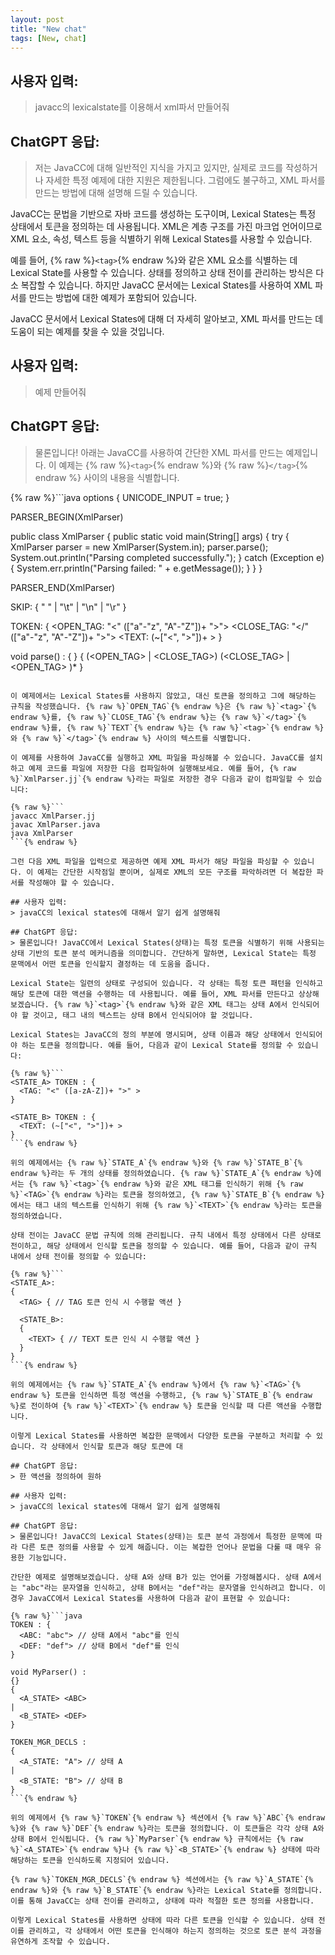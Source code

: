 ```yaml
---
layout: post
title: "New chat"
tags: [New, chat]
---
```


## 사용자 입력:
> javacc의 lexicalstate를 이용해서 xml파서 만들어줘

## ChatGPT 응답:
> 저는 JavaCC에 대해 일반적인 지식을 가지고 있지만, 실제로 코드를 작성하거나 자세한 특정 예제에 대한 지원은 제한됩니다. 그럼에도 불구하고, XML 파서를 만드는 방법에 대해 설명해 드릴 수 있습니다.

JavaCC는 문법을 기반으로 자바 코드를 생성하는 도구이며, Lexical States는 특정 상태에서 토큰을 정의하는 데 사용됩니다. XML은 계층 구조를 가진 마크업 언어이므로 XML 요소, 속성, 텍스트 등을 식별하기 위해 Lexical States를 사용할 수 있습니다.

예를 들어, {% raw %}`<tag>`{% endraw %}와 같은 XML 요소를 식별하는 데 Lexical State를 사용할 수 있습니다. 상태를 정의하고 상태 전이를 관리하는 방식은 다소 복잡할 수 있습니다. 하지만 JavaCC 문서에는 Lexical States를 사용하여 XML 파서를 만드는 방법에 대한 예제가 포함되어 있습니다.

JavaCC 문서에서 Lexical States에 대해 더 자세히 알아보고, XML 파서를 만드는 데 도움이 되는 예제를 찾을 수 있을 것입니다.

## 사용자 입력:
> 예제 만들어줘

## ChatGPT 응답:
> 물론입니다! 아래는 JavaCC를 사용하여 간단한 XML 파서를 만드는 예제입니다. 이 예제는 {% raw %}`<tag>`{% endraw %}와 {% raw %}`</tag>`{% endraw %} 사이의 내용을 식별합니다.

{% raw %}```java
options {
  UNICODE_INPUT = true;
}

PARSER_BEGIN(XmlParser)

public class XmlParser {
  public static void main(String[] args) {
    try {
      XmlParser parser = new XmlParser(System.in);
      parser.parse();
      System.out.println("Parsing completed successfully.");
    } catch (Exception e) {
      System.err.println("Parsing failed: " + e.getMessage());
    }
  }
}

PARSER_END(XmlParser)

SKIP: {
  " " | "\t" | "\n" | "\r"
}

TOKEN: {
  <OPEN_TAG: "<" (["a"-"z", "A"-"Z"])+ ">">
  <CLOSE_TAG: "</" (["a"-"z", "A"-"Z"])+ ">">
  <TEXT: (~["<", ">"])+ >
}

void parse() :
{
}
{
  (<OPEN_TAG> | <CLOSE_TAG>) <TEXT> (<CLOSE_TAG> | <OPEN_TAG> <TEXT>)*
}
```{% endraw %}

이 예제에서는 Lexical States를 사용하지 않았고, 대신 토큰을 정의하고 그에 해당하는 규칙을 작성했습니다. {% raw %}`OPEN_TAG`{% endraw %}은 {% raw %}`<tag>`{% endraw %}를, {% raw %}`CLOSE_TAG`{% endraw %}는 {% raw %}`</tag>`{% endraw %}를, {% raw %}`TEXT`{% endraw %}는 {% raw %}`<tag>`{% endraw %}와 {% raw %}`</tag>`{% endraw %} 사이의 텍스트를 식별합니다.

이 예제를 사용하여 JavaCC를 실행하고 XML 파일을 파싱해볼 수 있습니다. JavaCC를 설치하고 예제 코드를 파일에 저장한 다음 컴파일하여 실행해보세요. 예를 들어, {% raw %}`XmlParser.jj`{% endraw %}라는 파일로 저장한 경우 다음과 같이 컴파일할 수 있습니다:

{% raw %}```
javacc XmlParser.jj
javac XmlParser.java
java XmlParser
```{% endraw %}

그런 다음 XML 파일을 입력으로 제공하면 예제 XML 파서가 해당 파일을 파싱할 수 있습니다. 이 예제는 간단한 시작점일 뿐이며, 실제로 XML의 모든 구조를 파악하려면 더 복잡한 파서를 작성해야 할 수 있습니다.

## 사용자 입력:
> javaCC의 lexical states에 대해서 알기 쉽게 설명해줘

## ChatGPT 응답:
> 물론입니다! JavaCC에서 Lexical States(상태)는 특정 토큰을 식별하기 위해 사용되는 상태 기반의 토큰 분석 메커니즘을 의미합니다. 간단하게 말하면, Lexical State는 특정 문맥에서 어떤 토큰을 인식할지 결정하는 데 도움을 줍니다.

Lexical State는 일련의 상태로 구성되어 있습니다. 각 상태는 특정 토큰 패턴을 인식하고 해당 토큰에 대한 액션을 수행하는 데 사용됩니다. 예를 들어, XML 파서를 만든다고 상상해보겠습니다. {% raw %}`<tag>`{% endraw %}와 같은 XML 태그는 상태 A에서 인식되어야 할 것이고, 태그 내의 텍스트는 상태 B에서 인식되어야 할 것입니다.

Lexical States는 JavaCC의 정의 부분에 명시되며, 상태 이름과 해당 상태에서 인식되어야 하는 토큰을 정의합니다. 예를 들어, 다음과 같이 Lexical State를 정의할 수 있습니다:

{% raw %}```
<STATE_A> TOKEN : {
  <TAG: "<" ([a-zA-Z])+ ">" >
}

<STATE_B> TOKEN : {
  <TEXT: (~["<", ">"])+ >
}
```{% endraw %}

위의 예제에서는 {% raw %}`STATE_A`{% endraw %}와 {% raw %}`STATE_B`{% endraw %}라는 두 개의 상태를 정의하였습니다. {% raw %}`STATE_A`{% endraw %}에서는 {% raw %}`<tag>`{% endraw %}와 같은 XML 태그를 인식하기 위해 {% raw %}`<TAG>`{% endraw %}라는 토큰을 정의하였고, {% raw %}`STATE_B`{% endraw %}에서는 태그 내의 텍스트를 인식하기 위해 {% raw %}`<TEXT>`{% endraw %}라는 토큰을 정의하였습니다.

상태 전이는 JavaCC 문법 규칙에 의해 관리됩니다. 규칙 내에서 특정 상태에서 다른 상태로 전이하고, 해당 상태에서 인식할 토큰을 정의할 수 있습니다. 예를 들어, 다음과 같이 규칙 내에서 상태 전이를 정의할 수 있습니다:

{% raw %}```
<STATE_A>:
{
  <TAG> { // TAG 토큰 인식 시 수행할 액션 }

  <STATE_B>:
  {
    <TEXT> { // TEXT 토큰 인식 시 수행할 액션 }
  }
}
```{% endraw %}

위의 예제에서는 {% raw %}`STATE_A`{% endraw %}에서 {% raw %}`<TAG>`{% endraw %} 토큰을 인식하면 특정 액션을 수행하고, {% raw %}`STATE_B`{% endraw %}로 전이하여 {% raw %}`<TEXT>`{% endraw %} 토큰을 인식할 때 다른 액션을 수행합니다.

이렇게 Lexical States를 사용하면 복잡한 문맥에서 다양한 토큰을 구분하고 처리할 수 있습니다. 각 상태에서 인식할 토큰과 해당 토큰에 대

## ChatGPT 응답:
> 한 액션을 정의하여 원하

## 사용자 입력:
> javaCC의 lexical states에 대해서 알기 쉽게 설명해줘

## ChatGPT 응답:
> 물론입니다! JavaCC의 Lexical States(상태)는 토큰 분석 과정에서 특정한 문맥에 따라 다른 토큰 정의를 사용할 수 있게 해줍니다. 이는 복잡한 언어나 문법을 다룰 때 매우 유용한 기능입니다.

간단한 예제로 설명해보겠습니다. 상태 A와 상태 B가 있는 언어를 가정해봅시다. 상태 A에서는 "abc"라는 문자열을 인식하고, 상태 B에서는 "def"라는 문자열을 인식하려고 합니다. 이 경우 JavaCC에서 Lexical States를 사용하여 다음과 같이 표현할 수 있습니다:

{% raw %}```java
TOKEN : {
  <ABC: "abc"> // 상태 A에서 "abc"를 인식
  <DEF: "def"> // 상태 B에서 "def"를 인식
}

void MyParser() :
{}
{
  <A_STATE> <ABC>
|
  <B_STATE> <DEF>
}

TOKEN_MGR_DECLS :
{
  <A_STATE: "A"> // 상태 A
|
  <B_STATE: "B"> // 상태 B
}
```{% endraw %}

위의 예제에서 {% raw %}`TOKEN`{% endraw %} 섹션에서 {% raw %}`ABC`{% endraw %}와 {% raw %}`DEF`{% endraw %}라는 토큰을 정의합니다. 이 토큰들은 각각 상태 A와 상태 B에서 인식됩니다. {% raw %}`MyParser`{% endraw %} 규칙에서는 {% raw %}`<A_STATE>`{% endraw %}나 {% raw %}`<B_STATE>`{% endraw %} 상태에 따라 해당하는 토큰을 인식하도록 지정되어 있습니다.

{% raw %}`TOKEN_MGR_DECLS`{% endraw %} 섹션에서는 {% raw %}`A_STATE`{% endraw %}와 {% raw %}`B_STATE`{% endraw %}라는 Lexical State를 정의합니다. 이를 통해 JavaCC는 상태 전이를 관리하고, 상태에 따라 적절한 토큰 정의를 사용합니다.

이렇게 Lexical States를 사용하면 상태에 따라 다른 토큰을 인식할 수 있습니다. 상태 전이를 관리하고, 각 상태에서 어떤 토큰을 인식해야 하는지 정의하는 것으로 토큰 분석 과정을 유연하게 조작할 수 있습니다.

